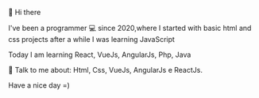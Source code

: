 👋 Hi there 


I've been a programmer  💻  since 2020,where I started with basic html and css projects
after a while I was learning JavaScript

Today I am learning React, VueJs, AngularJs, Php, Java

💬  Talk to me about: Html, Css, VueJs, AngularJs e ReactJs.

Have a nice day =)
